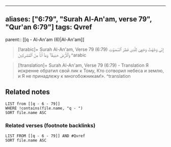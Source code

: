 
---
aliases: ["6:79", "Surah Al-An'am, verse 79", "Qur'an 6:79"]
tags: Qvref
---

parent:: [[q - Al-An'am (6)|Al-An'am]]

> [!arabic]+ Surah Al-An'am, Verse 79 (6:79)
> <span class="quran-arabic">إِنِّى وَجَّهْتُ وَجْهِىَ لِلَّذِى فَطَرَ ٱلسَّمَـٰوَٰتِ وَٱلْأَرْضَ حَنِيفًا ۖ وَمَآ أَنَا۠ مِنَ ٱلْمُشْرِكِينَ</span>
^arabic

> [!translation]+ Surah Al-An'am, Verse 79 (6:79) - Translation
> Я искренне обратил свой лик к Тому, Кто сотворил небеса и землю, и Я не принадлежу к многобожникам!».
^translation



## Related notes
```dataview
LIST from [[q - 6 - 79]]
WHERE !contains(file.name, "q - ")
SORT file.name ASC
```

### Related verses (footnote backlinks)
```dataview
LIST FROM [[q - 6 - 79]] AND #Qvref
SORT file.name ASC
```

